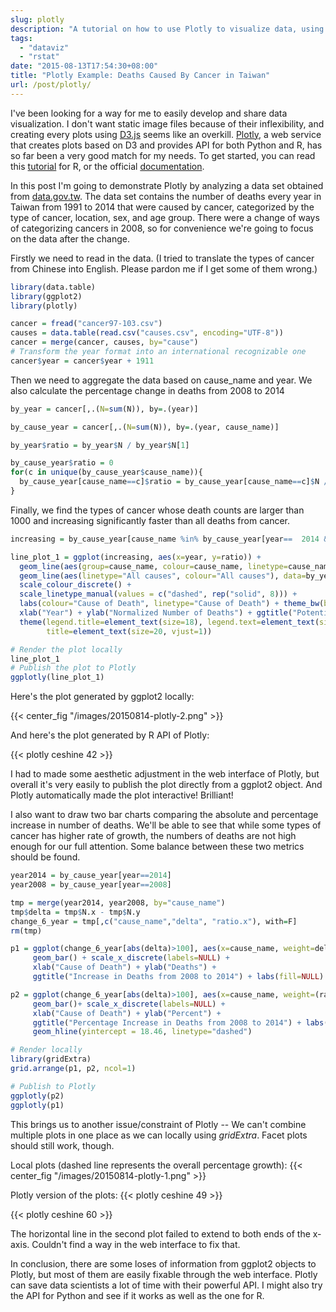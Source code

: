 ```yaml
---
slug: plotly
description: "A tutorial on how to use Plotly to visualize data, using a dataset of cancer deaths in Taiwan as an example."
tags:
  - "dataviz"
  - "rstat"
date: "2015-08-13T17:54:30+08:00"
title: "Plotly Example: Deaths Caused By Cancer in Taiwan"
url: /post/plotly/
---
```


I've been looking for a way for me to easily develop and share data visualization. I don't want static image files because of their inflexibility, and creating every plots using [D3.js](http://d3js.org/) seems like an overkill. [Plotly](https://plot.ly/), a web service that creates plots based on D3 and provides API for both Python and R, has so far been a very good match for my needs. To get started, you can read this [tutorial](http://blog.revolutionanalytics.com/2014/05/ropensci-and-plotly-make-ggplots-shareable-interactive-and-with-d3.html) for R, or the official [documentation](https://plot.ly/r/).

In this post I'm going to demonstrate Plotly by analyzing a data set obtained from [data.gov.tw](http://data.gov.tw/node/8154). The data set contains the number of deaths every year in Taiwan from 1991 to 2014 that were caused by cancer, categorized by the type of cancer, location, sex, and age group. There were a change of ways of categorizing cancers in 2008, so for convenience we're going to focus on the data after the change.

Firstly we need to read in the data. (I tried to translate the types of cancer from Chinese into English. Please pardon me if I get some of them wrong.)

```R
library(data.table)
library(ggplot2)
library(plotly)

cancer = fread("cancer97-103.csv")
causes = data.table(read.csv("causes.csv", encoding="UTF-8"))
cancer = merge(cancer, causes, by="cause")
# Transform the year format into an international recognizable one
cancer$year = cancer$year + 1911
```

Then we need to aggregate the data based on cause_name and year. We also calculate the percentage change in deaths from 2008 to 2014

```R
by_year = cancer[,.(N=sum(N)), by=.(year)]

by_cause_year = cancer[,.(N=sum(N)), by=.(year, cause_name)]

by_year$ratio = by_year$N / by_year$N[1]

by_cause_year$ratio = 0
for(c in unique(by_cause_year$cause_name)){
  by_cause_year[cause_name==c]$ratio = by_cause_year[cause_name==c]$N / by_cause_year[cause_name==c]$N[1]
}

```

Finally, we find the types of cancer whose death counts are larger than 1000 and increasing significantly faster than all deaths from cancer.

```R
increasing = by_cause_year[cause_name %in% by_cause_year[year==  2014 & N > 1000 & ratio >= 1.3]$cause_name]

line_plot_1 = ggplot(increasing, aes(x=year, y=ratio)) +
  geom_line(aes(group=cause_name, colour=cause_name, linetype=cause_name)) +
  geom_line(aes(linetype="All causes", colour="All causes"), data=by_year) +
  scale_colour_discrete() +
  scale_linetype_manual(values = c("dashed", rep("solid", 8))) +
  labs(colour="Cause of Death", linetype="Cause of Death") + theme_bw(base_size = 16) +
  xlab("Year") + ylab("Normalized Number of Deaths") + ggtitle("Potentially Problematic Types of Cancer in Taiwan") +
  theme(legend.title=element_text(size=18), legend.text=element_text(size=18),
        title=element_text(size=20, vjust=1))

# Render the plot locally
line_plot_1
# Publish the plot to Plotly
ggplotly(line_plot_1)
```

Here's the plot generated by ggplot2 locally:

{{< center_fig "/images/20150814-plotly-2.png" >}}

And here's the plot generated by R API of Plotly:

{{< plotly ceshine 42 >}}

I had to made some aesthetic adjustment in the web interface of Plotly, but overall it's very easily to publish the plot directly from a ggplot2 object. And Plotly automatically made the plot interactive! Brilliant!

I also want to draw two bar charts comparing the absolute and percentage increase in number of deaths. We'll be able to see that while some types of cancer has higher rate of growth, the numbers of deaths are not high enough for our full attention. Some balance between these two metrics should be found.

```R
year2014 = by_cause_year[year==2014]
year2008 = by_cause_year[year==2008]

tmp = merge(year2014, year2008, by="cause_name")
tmp$delta = tmp$N.x - tmp$N.y
change_6_year = tmp[,c("cause_name","delta", "ratio.x"), with=F]
rm(tmp)

p1 = ggplot(change_6_year[abs(delta)>100], aes(x=cause_name, weight=delta, fill=cause_name)) +
     geom_bar() + scale_x_discrete(labels=NULL) +
     xlab("Cause of Death") + ylab("Deaths") +
     ggtitle("Increase in Deaths from 2008 to 2014") + labs(fill=NULL)

p2 = ggplot(change_6_year[abs(delta)>100], aes(x=cause_name, weight=(ratio.x-1)*100, fill=cause_name)) +
     geom_bar()+ scale_x_discrete(labels=NULL) +
     xlab("Cause of Death") + ylab("Percent") +
     ggtitle("Percentage Increase in Deaths from 2008 to 2014") + labs(fill=NULL) +
     geom_hline(yintercept = 18.46, linetype="dashed")

# Render locally
library(gridExtra)
grid.arrange(p1, p2, ncol=1)

# Publish to Plotly
ggplotly(p2)
ggplotly(p1)
```

This brings us to another issue/constraint of Plotly -- We can't combine multiple plots in one place as we can locally using _gridExtra_. Facet plots should still work, though.

Local plots (dashed line represents the overall percentage growth):
{{< center_fig "/images/20150814-plotly-1.png" >}}

Plotly version of the plots:
{{< plotly ceshine 49 >}}

{{< plotly ceshine 60 >}}

The horizontal line in the second plot failed to extend to both ends of the x-axis. Couldn't find a way in the web interface to fix that.

In conclusion, there are some loses of information from ggplot2 objects to Plotly, but most of them are easily fixable through the web interface. Plotly can save data scientists a lot of time with their powerful API. I might also try the API for Python and see if it works as well as the one for R.
